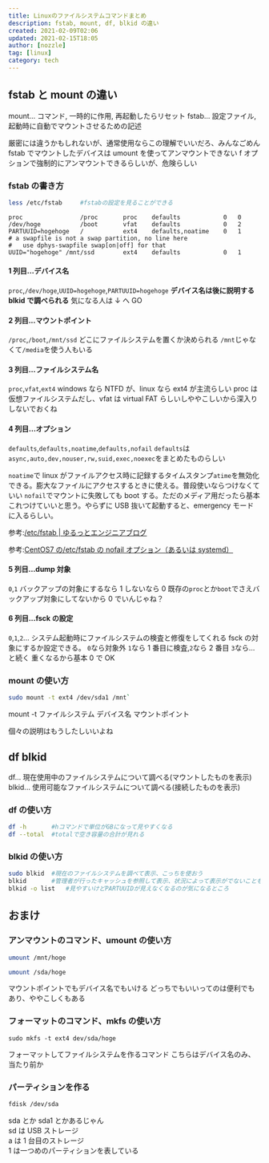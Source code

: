 ```yaml
---
title: Linuxのファイルシステムコマンドまとめ
description: fstab, mount, df, blkid の違い
created: 2021-02-09T02:06
updated: 2021-02-15T18:05
author: [nozzle]
tag: [linux]
category: tech
---
```


## fstab と mount の違い

mount... コマンド, 一時的に作用, 再起動したらリセット
fstab... 設定ファイル, 起動時に自動でマウントさせるための記述

厳密には違うかもしれないが、通常使用ならこの理解でいいだろ、みんなごめん
fstab でマウントしたデバイスは umount を使ってアンマウントできない
f オプションで強制的にアンマウントできるらしいが、危険らしい

### fstab の書き方

```bash
less /etc/fstab		#fstabの設定を見ることができる
```

```
proc				/proc		proc	defaults			0	0
/dev/hoge			/boot		vfat	defaults			0	2
PARTUUID=hogehoge	/			ext4	defaults,noatime	0	1
# a swapfile is not a swap partition, no line here
#	use dphys-swapfile swap[on|off] for that
UUID="hogehoge"	/mnt/ssd		ext4	defaults			0	1
```

#### 1 列目...**デバイス名**

`proc`,`/dev/hoge`,`UUID=hogehoge`,`PARTUUID=hogehoge`
**デバイス名は後に説明する blkid で調べられる**
気になる人は ↓ へ GO

#### 2 列目...**マウントポイント**

`/proc`,`/boot`,`/mnt/ssd`
どこにファイルシステムを置くか決められる
`/mnt`じゃなくて`/media`を使う人もいる

#### 3 列目...**ファイルシステム名**

`proc`,`vfat`,`ext4`
windows なら NTFD が、linux なら ext4 が主流らしい
proc は仮想ファイルシステムだし、vfat は virtual FAT らしいしややこしいから深入りしないでおくね

#### 4 列目...**オプション**

`defaults`,`defaults,noatime`,`defaults,nofail`
`defaults`は`async,auto,dev,nouser,rw,suid,exec,noexec`をまとめたものらしい

`noatime`で linux がファイルアクセス時に記録するタイムスタンプ`atime`を無効化できる。膨大なファイルにアクセスするときに使える。普段使いならつけなくていい
`nofail`でマウントに失敗しても boot する。ただのメディア用だったら基本これつけていいと思う。やらずに USB 抜いて起動すると、emergency モードに入るらしい。

参考:[/etc/fstab | ゆるっとエンジニアブログ](http://g-network.boo.jp/wiki/2018/03/etcfstab/ "/etc/fstab | ゆるっとエンジニアブログ")

参考:[CentOS7 の/etc/fstab の nofail オプション（あるいは systemd）](https://qiita.com/nishemon/items/a967b950c4bbca08fd88 "CentOS7の/etc/fstabのnofailオプション（あるいはsystemd）")

#### 5 列目...dump 対象

`0`,`1`
バックアップの対象にするなら 1
しないなら 0
既存の`proc`とか`boot`でさえバックアップ対象にしてないから 0 でいんじゃね？

#### 6 列目...fsck の設定

`0`,`1`,`2`...
システム起動時にファイルシステムの検査と修復をしてくれる fsck の対象にするか設定できる。
`0`なら対象外
`1`なら 1 番目に検査,`2`なら 2 番目 `3`なら...と続く
重くなるから基本 0 で OK

### mount の使い方

```bash
sudo mount -t ext4 /dev/sda1 /mnt`
```

mount -t ファイルシステム デバイス名 マウントポイント

個々の説明はもうしたしいいよね

## df blkid

df... 現在使用中のファイルシステムについて調べる(マウントしたものを表示)
blkid... 使用可能なファイルシステムについて調べる(接続したものを表示)

### df の使い方

```bash
df -h		#hコマンドで単位がGBになって見やすくなる
df --total	#totalで空き容量の合計が見れる
```

### blkid の使い方

```bash
sudo blkid	#現在のファイルシステムを調べて表示、こっちを使おう
blkid		#管理者が行ったキャッシュを参照して表示、状況によって表示がでないことも
blkid -o list	#見やすいけどPARTUUIDが見えなくなるのが気になるところ
```

## おまけ

### アンマウントのコマンド、umount の使い方

```bash
umount /mnt/hoge
```

```bash
umount /sda/hoge
```

マウントポイントでもデバイス名でもいける
どっちでもいいってのは便利でもあり、ややこしくもある

### フォーマットのコマンド、mkfs の使い方

```
sudo mkfs -t ext4 dev/sda/hoge
```

フォーマットしてファイルシステムを作るコマンド
こちらはデバイス名のみ、当たり前か

### パーティションを作る

```bash
fdisk /dev/sda
```

sda とか sda1 とかあるじゃん  
sd は USB ストレージ  
a は 1 台目のストレージ  
1 は一つめのパーティションを表している
